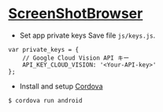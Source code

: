 # [ScreenShotBrowser](https://daiz713.github.io/ScreenShotBrowser/)

- Set app private keys
Save file `js/keys.js`.
```
var private_keys = {
    // Google Cloud Vision API キー
    API_KEY_CLOUD_VISION: '<Your-API-key>'
};
```

- Install and setup [Cordova](https://cordova.apache.org/)

```
$ cordova run android
```